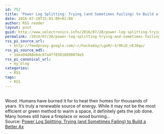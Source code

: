 ```yaml
---
id: 752
title: 'Power Log Splitting: Trying (and Sometimes Failing) to Build a Better Ax'
date: 2016-07-28T15:01:00+01:00
author: RSS reader
layout: post
guid: http://www.uelectronics.info/2016/07/28/power-log-splitting-trying-and-sometimes-failing-to-build-a-better-ax/
permalink: /2016/07/28/power-log-splitting-trying-and-sometimes-failing-to-build-a-better-ax/
rss_pi_source_url:
  - http://feedproxy.google.com/~r/hackaday/LgoM/~3/9hiD_nEJ0qo/
rss_pi_source_md5:
  - 1dea94d88e6dc87a4ff83018890078e5
rss_pi_canonical_url:
  - my_blog
categories:
  - RSS
tags:
  - RSS
---
```

&#013;  
Wood. Humans have burned it for to heat their homes for thousands of years. It’s truly a renewable source of energy. While it may not be the most efficient or green method to warm a space, it definitely gets the job done. Many homes still have a fireplace or wood burning…&#013;  
Source: <a href="http://feedproxy.google.com/~r/hackaday/LgoM/~3/9hiD_nEJ0qo/" target="_blank">Power Log Splitting: Trying (and Sometimes Failing) to Build a Better Ax</a>